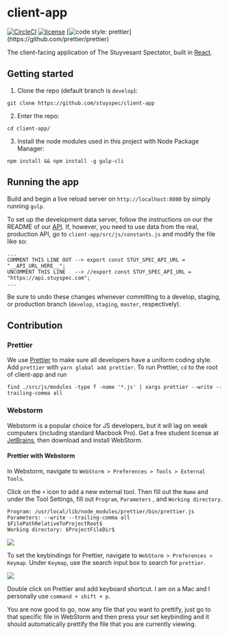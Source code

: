 # client-app
[![CircleCI](https://img.shields.io/circleci/project/github/RedSparr0w/node-csgo-parser.svg)]()
[![license](https://img.shields.io/github/license/mashape/apistatus.svg)]()
[![code style: prettier](https://img.shields.io/badge/code_style-prettier-ff69b4.svg?)](https://github.com/prettier/prettier)

The client-facing application of The Stuyvesant Spectator, built in [React](https://github.com/facebook/react).

## Getting started
1. Clone the repo (default branch is `develop`): 
```
git clone https://github.com/stuyspec/client-app
```
2. Enter the repo: 
```
cd client-app/
```
3. Install the node modules used in this project with Node Package Manager: 
```
npm install && npm install -g gulp-cli
```

## Running the app
Build and begin a live reload server on `http://localhost:8080` by simply running `gulp`.

To set up the development data server, follow the instructions on our the README of our [API](https://github.com/stuyspec/stuy-spec-api). If, however, you need to use data from the real, production API, go to `client-app/src/js/constants.js` and modify the file like so:
```
...
COMMENT THIS LINE OUT --> export const STUY_SPEC_API_URL = "__API_URL_HERE__";
UNCOMMENT THIS LINE   --> //export const STUY_SPEC_API_URL = "https://api.stuyspec.com";
...
```
Be sure to undo these changes whenever committing to a develop, staging, or production branch (`develop`, `staging`, `master`, respectively).

## Contribution

### Prettier
We use [Prettier](https://github.com/prettier/prettier) to make sure all developers have a uniform coding style. Add `prettier` with `yarn global add prettier`. To run Prettier, `cd` to the root of client-app and run
```
find ./src/js/modules -type f -name '*.js' | xargs prettier --write --trailing-comma all
```

### Webstorm
Webstorm is a popular choice for JS developers, but it will lag on weak computers (including standard Macbook Pro). Get a free student license at [JetBrains](https://www.jetbrains.com/student/), then download and install WebStorm.

#### Prettier with Webstorm ####
In Webstorm, navigate to `WebStorm > Preferences > Tools > External Tools`.  

Click on the `+` icon to add a new external tool. Then fill out the `Name` and under the Tool Settings, fill out `Program`, `Parameters` , and `Working directory`.  

```
Program: /usr/local/lib/node_modules/prettier/bin/prettier.js
Parameters: --write --trailing-comma all $FilePathRelativeToProjectRoot$
Working directory: $ProjectFileDir$
```

<img src="https://cdn-images-1.medium.com/max/1600/1*anZPX6XaHHBJQUC4Zz6aSA.png"/>

To set the keybindings for Prettier, navigate to `WebStorm > Preferences > Keymap`. Under `Keymap`, use the search input box to search for `prettier`.

<img src="https://cdn-images-1.medium.com/max/1600/1*rwhqT811uuR2X4ftQpWOPA.png"/>

Double click on Prettier and add keyboard shortcut. I am on a Mac and I personally use `command + shift + p`.  

You are now good to go, now any file that you want to prettify, just go to that specific file in WebStorm and then press your set keybinding and it should automatically prettify the file that you are currently viewing.  

